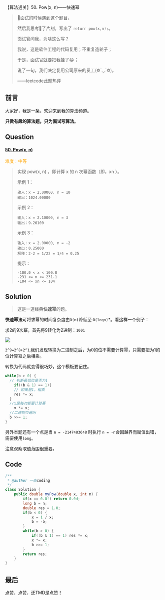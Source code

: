 【算法通关】50. Pow(x, n)——快速幂

>面试的时候遇到这个题目，
>
>然后我思考🤔了片刻，写出了 `return pow(x,n);`。
>
>面试官问我，为啥这么写？
>
>我说，这是软件工程的代码复用；不重复造轮子；
>
>于是，面试官就要把我挂了😂；
>
>说了一句，我们决定复用公司原来的员工(❁´◡`❁)。
>
>——leetcode此题热评

## 前言

大家好，我是一条，欢迎来到我的算法频道。

**只做有趣的算法题，只为面试写算法**。

## Question

#### [50. Pow(x, n)](https://leetcode-cn.com/problems/powx-n/)

<font color=orange>难度：中等</font>

>实现 pow(x, n) ，即计算 x 的 n 次幂函数（即，xn ）。
>
>示例 1：
>
>```
>输入：x = 2.00000, n = 10
>输出：1024.00000
>```
>
>示例 2：
>
>```
>输入：x = 2.10000, n = 3
>输出：9.26100
>```
>
>示例 3：
>
>```
>输入：x = 2.00000, n = -2
>输出：0.25000
>解释：2-2 = 1/22 = 1/4 = 0.25
>```
>
>
>提示：
>
>```
>-100.0 < x < 100.0
>-231 <= n <= 231-1
>-104 <= xn <= 104
>```

## Solution

> 这是一道经典**快速幂**的题。

**快速幂法**可将求幂的时间复杂度由`O(n)`降低至 `O(logn)`*。看这样一个例子：

求2的9次幂，首先将9转化为2进制：`1001`

![](https://yitiaoit.oss-cn-beijing.aliyuncs.com/img/image-20220127111512426.png)

`2^9=2^8+2^1`,我们发现转换为二进制之后，为0的位不需要计算幂，只需要把为1的位计算幂之后相乘。

转换为代码就变得很巧妙，这个模板要记住。

```java
while(b > 0) {
  // 判断最低位是否为1
	if((b & 1) == 1){
    // 如果是1，相乘
    res *= x;
  }  
  //x是每次都要计算幂
	x *= x;
  //二进制位遍历
  b >>= 1;
}
```

另外本题还有一个点是当 `n = -2147483648` 时执行 `n = -n`会因越界而赋值出错，需要使用`long`。

注意观察取值范围很重要。

## Code

```java
/**
 * @author 一条coding
 */
class Solution {
    public double myPow(double x, int n) {
        if(x == 0.0f) return 0.0d;
        long b = n;
        double res = 1.0;
        if(b < 0) {
            x = 1 / x;
            b = -b;
        }
        while(b > 0) {
            if((b & 1) == 1) res *= x;
            x *= x;
            b >>= 1;
        }
        return res;
    }
}
```

## 最后

点赞，点赞，还TMD是点赞！

